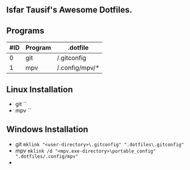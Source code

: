 ## Isfar Tausif's Awesome Dotfiles. 

## Programs
| #ID | Program       | .dotfile        |
| --- | ------------- | --------------- |
|   0 | git           | /.gitconfig     |
|   1 | mpv           | /.config/mpv/*  |

## Linux Installation
- git ``
- mpv ``

## Windows Installation
- git `mklink "<user-directory>\.gitconfig" ".dotfiles\.gitconfig"`
- mpv `mklink /d "<mpv.exe-directory>\portable_config" ".dotfiles/.config/mpv"`
-
